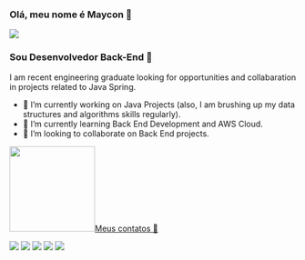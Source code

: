 ### Olá, meu nome é Maycon 👋

<img src="https://avatars.githubusercontent.com/u/25755934?s=400&u=dcd652ff945051a5d48a62e6100801fb06a0cfeb&v=4">

### Sou Desenvolvedor Back-End 👋
I am recent engineering graduate looking for opportunities and collabaration in projects related to Java Spring.
- 🔭 I’m currently working on Java Projects (also, I am brushing up my data structures and algorithms skills regularly).
- 🌱 I’m currently learning Back End Development and AWS Cloud.
- 🤝 I’m looking to collaborate on Back End projects. 


<a href="https://github.com/mayconsene">
<img height="150em" src="https://github-readme-stats.vercel.app/api?username=mayconsene>
<img height="150em" src="https://github-readme-stats.vercel.app/api/top-langs/?username=mayconsene>

### Meus contatos 📱
[<img src="https://img.shields.io/badge/twitter-%231DA1F2.svg?&style=for-the-badge&logo=twitter&logoColor=white" />](https://twitter.com/USERNAME) [<img src="https://img.shields.io/badge/medium-%2312100E.svg?&style=for-the-badge&logo=medium&logoColor=white" />](https://medium.com/USERNAME)  [<img src="https://img.shields.io/badge/linkedin-%230077B5.svg?&style=for-the-badge&logo=linkedin&logoColor=white" />](https://www.linkedin.com/in/mayconmoraessene/) [<img src = "https://img.shields.io/badge/instagram-%23E4405F.svg?&style=for-the-badge&logo=instagram&logoColor=white">](https://www.instagram.com/maycon.cleo/) [<img src = "https://img.shields.io/badge/facebook-%231877F2.svg?&style=for-the-badge&logo=facebook&logoColor=white">](https://www.facebook.com/USERNAME)
